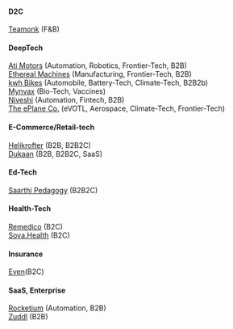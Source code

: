 
####  D2C

[Teamonk](https://teamonk.com/) (F&B)


#### DeepTech

[Ati Motors](https://www.atimotors.com/) (Automation, Robotics, Frontier-Tech, B2B)\
[Ethereal Machines](https://www.etherealmachines.com/) (Manufacturing, Frontier-Tech, B2B)\
[kwh Bikes](https://www.kwhbikes.com/) (Automobile, Battery-Tech, Climate-Tech, B2B2b)\
[Mynvax](http://mynvax.com/) (Bio-Tech, Vaccines)\
[Niveshi](http://niveshi.com/) (Automation, Fintech, B2B)\
[The ePlane Co.](https://www.eplane.ai/) (eVOTL, Aerospace, Climate-Tech, Frontier-Tech)

#### E-Commerce/Retail-tech

[Helikrofter](https://helicrofter.com/) (B2B, B2B2C)\
[Dukaan](https://mydukaan.io/) (B2B, B2B2C, SaaS)


#### Ed-Tech

[Saarthi Pedagogy](https://www.saarthipedagogy.com/) (B2B2C)

#### Health-Tech

[Remedico](https://remedicohealth.com/) (B2C)\
[Sova.Health](https://www.sova.health/) (B2C)

#### Insurance

[Even](https://even.in/)(B2C)

#### SaaS, Enterprise

[Rocketium](https://rocketium.com/) (Automation, B2B)\
[Zuddl](https://www.zuddl.com/) (B2B)




